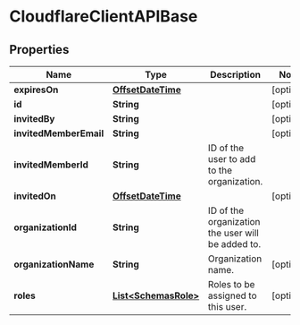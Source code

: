# CloudflareClientAPIBase

## Properties
Name | Type | Description | Notes
------------ | ------------- | ------------- | -------------
**expiresOn** | [**OffsetDateTime**](OffsetDateTime.md) |  |  [optional]
**id** | **String** |  |  [optional]
**invitedBy** | **String** |  |  [optional]
**invitedMemberEmail** | **String** |  |  [optional]
**invitedMemberId** | **String** | ID of the user to add to the organization. | 
**invitedOn** | [**OffsetDateTime**](OffsetDateTime.md) |  |  [optional]
**organizationId** | **String** | ID of the organization the user will be added to. | 
**organizationName** | **String** | Organization name. |  [optional]
**roles** | [**List&lt;SchemasRole&gt;**](SchemasRole.md) | Roles to be assigned to this user. |  [optional]
